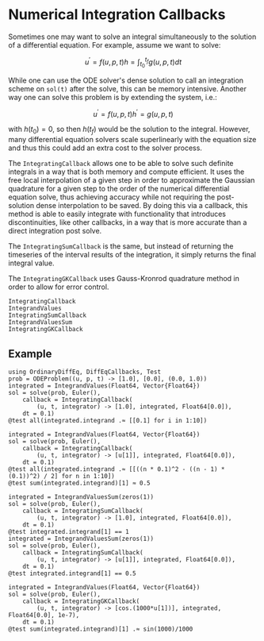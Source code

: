 # Numerical Integration Callbacks

Sometimes one may want to solve an integral simultaneously to the solution of a differential equation. For example,
assume we want to solve:

```math
u^\prime = f(u,p,t)
h = \int_{t_0}^{t_f} g(u,p,t) dt
```

While one can use the ODE solver's dense solution to call an integration scheme on `sol(t)` after the solve, this can
be memory intensive. Another way one can solve this problem is by extending the system, i.e.:

```math
u^\prime = f(u,p,t)
h^\prime = g(u,p,t)
```

with $h(t_0) = 0$, so then $h(t_f)$ would be the solution to the integral. However, many differential equation solvers
scale superlinearly with the equation size and thus this could add an extra cost to the solver process.

The `IntegratingCallback` allows one to be able to solve such definite integrals in a way that is both memory and compute
efficient. It uses the free local interpolation of a given step in order to approximate the Gaussian quadrature for a given
step to the order of the numerical differential equation solve, thus achieving accuracy while not requiring the post-solution
dense interpolation to be saved. By doing this via a callback, this method is able to easily integrate with functionality
that introduces discontinuities, like other callbacks, in a way that is more accurate than a direct integration post solve.

The `IntegratingSumCallback` is the same, but instead of returning the timeseries of the interval results of the integration,
it simply returns the final integral value.

The `IntegratingGKCallback` uses Gauss-Kronrod quadrature method in order to allow for error control.

```@docs
IntegratingCallback
IntegrandValues
IntegratingSumCallback
IntegrandValuesSum
IntegratingGKCallback
```

## Example

```@example integrating
using OrdinaryDiffEq, DiffEqCallbacks, Test
prob = ODEProblem((u, p, t) -> [1.0], [0.0], (0.0, 1.0))
integrated = IntegrandValues(Float64, Vector{Float64})
sol = solve(prob, Euler(),
    callback = IntegratingCallback(
        (u, t, integrator) -> [1.0], integrated, Float64[0.0]),
    dt = 0.1)
@test all(integrated.integrand .≈ [[0.1] for i in 1:10])

integrated = IntegrandValues(Float64, Vector{Float64})
sol = solve(prob, Euler(),
    callback = IntegratingCallback(
        (u, t, integrator) -> [u[1]], integrated, Float64[0.0]),
    dt = 0.1)
@test all(integrated.integrand .≈ [[((n * 0.1)^2 - ((n - 1) * (0.1))^2) / 2] for n in 1:10])
@test sum(integrated.integrand)[1] ≈ 0.5

integrated = IntegrandValuesSum(zeros(1))
sol = solve(prob, Euler(),
    callback = IntegratingSumCallback(
        (u, t, integrator) -> [1.0], integrated, Float64[0.0]),
    dt = 0.1)
@test integrated.integrand[1] == 1
integrated = IntegrandValuesSum(zeros(1))
sol = solve(prob, Euler(),
    callback = IntegratingSumCallback(
        (u, t, integrator) -> [u[1]], integrated, Float64[0.0]),
    dt = 0.1)
@test integrated.integrand[1] == 0.5

integrated = IntegrandValues(Float64, Vector{Float64})
sol = solve(prob, Euler(),
    callback = IntegratingGKCallback(
        (u, t, integrator) -> [cos.(1000*u[1])], integrated, Float64[0.0], 1e-7),
    dt = 0.1)
@test sum(integrated.integrand)[1] .≈ sin(1000)/1000
```
